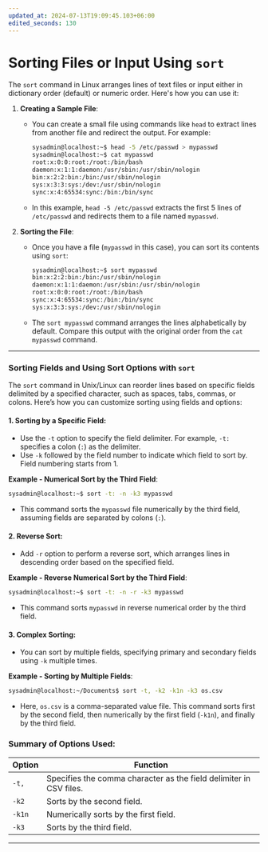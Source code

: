 ```yaml
---
updated_at: 2024-07-13T19:09:45.103+06:00
edited_seconds: 130
---
```

# Sorting Files or Input Using `sort`

The `sort` command in Linux arranges lines of text files or input either in dictionary order (default) or numeric order. Here's how you can use it:

1. **Creating a Sample File**:
   - You can create a small file using commands like `head` to extract lines from another file and redirect the output. For example:
     ```bash
     sysadmin@localhost:~$ head -5 /etc/passwd > mypasswd
     sysadmin@localhost:~$ cat mypasswd
     root:x:0:0:root:/root:/bin/bash
     daemon:x:1:1:daemon:/usr/sbin:/usr/sbin/nologin
     bin:x:2:2:bin:/bin:/usr/sbin/nologin
     sys:x:3:3:sys:/dev:/usr/sbin/nologin
     sync:x:4:65534:sync:/bin:/bin/sync
     ```
   - In this example, `head -5 /etc/passwd` extracts the first 5 lines of `/etc/passwd` and redirects them to a file named `mypasswd`.

2. **Sorting the File**:
   - Once you have a file (`mypasswd` in this case), you can sort its contents using `sort`:
     ```bash
     sysadmin@localhost:~$ sort mypasswd
     bin:x:2:2:bin:/bin:/usr/sbin/nologin
     daemon:x:1:1:daemon:/usr/sbin:/usr/sbin/nologin
     root:x:0:0:root:/root:/bin/bash
     sync:x:4:65534:sync:/bin:/bin/sync
     sys:x:3:3:sys:/dev:/usr/sbin/nologin
     ```
   - The `sort mypasswd` command arranges the lines alphabetically by default. Compare this output with the original order from the `cat mypasswd` command.


---
### Sorting Fields and Using Sort Options with `sort`

The `sort` command in Unix/Linux can reorder lines based on specific fields delimited by a specified character, such as spaces, tabs, commas, or colons. Here’s how you can customize sorting using fields and options:

#### 1. Sorting by a Specific Field:
   - Use the `-t` option to specify the field delimiter. For example, `-t:` specifies a colon (`:`) as the delimiter.
   - Use `-k` followed by the field number to indicate which field to sort by. Field numbering starts from 1.

   **Example - Numerical Sort by the Third Field**:
   ```bash
   sysadmin@localhost:~$ sort -t: -n -k3 mypasswd
   ```
   - This command sorts the `mypasswd` file numerically by the third field, assuming fields are separated by colons (`:`).

#### 2. Reverse Sort:
   - Add `-r` option to perform a reverse sort, which arranges lines in descending order based on the specified field.

   **Example - Reverse Numerical Sort by the Third Field**:
   ```bash
   sysadmin@localhost:~$ sort -t: -n -r -k3 mypasswd
   ```
   - This command sorts `mypasswd` in reverse numerical order by the third field.

#### 3. Complex Sorting:
   - You can sort by multiple fields, specifying primary and secondary fields using `-k` multiple times.

   **Example - Sorting by Multiple Fields**:
   ```bash
   sysadmin@localhost:~/Documents$ sort -t, -k2 -k1n -k3 os.csv
   ```
   - Here, `os.csv` is a comma-separated value file. This command sorts first by the second field, then numerically by the first field (`-k1n`), and finally by the third field.

### Summary of Options Used:

| Option | Function |
|--------|----------|
| `-t,`  | Specifies the comma character as the field delimiter in CSV files. |
| `-k2`  | Sorts by the second field. |
| `-k1n` | Numerically sorts by the first field. |
| `-k3`  | Sorts by the third field. |

--- 
